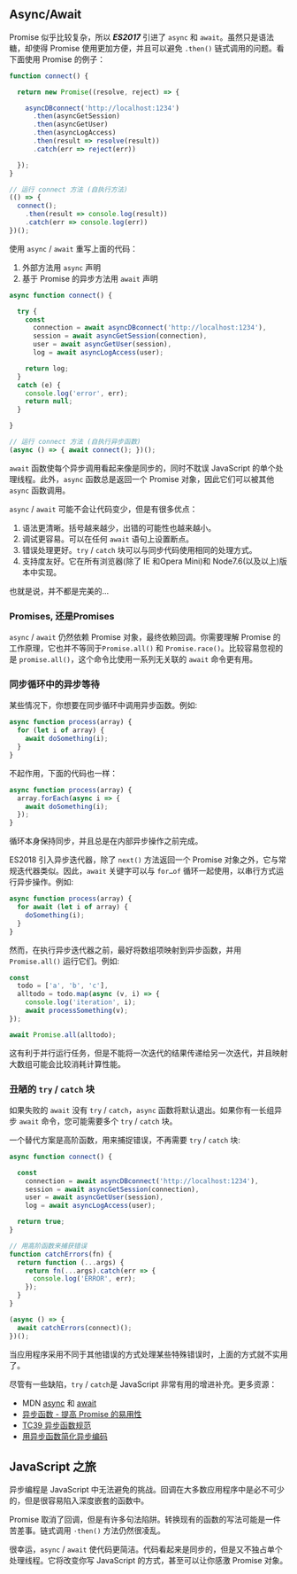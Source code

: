## Async/Await

Promise 似乎比较复杂，所以 ***ES2017*** 引进了 `async` 和 `await`。虽然只是语法糖，却使得 Promise 使用更加方便，并且可以避免 `.then()` 链式调用的问题。看下面使用 Promise 的例子：

```js
function connect() {

  return new Promise((resolve, reject) => {

    asyncDBconnect('http://localhost:1234')
      .then(asyncGetSession)
      .then(asyncGetUser)
      .then(asyncLogAccess)
      .then(result => resolve(result))
      .catch(err => reject(err))

  });
}

// 运行 connect 方法 (自执行方法)
(() => {
  connect();
    .then(result => console.log(result))
    .catch(err => console.log(err))
})();
```

使用 `async` / `await` 重写上面的代码：

1. 外部方法用 `async` 声明
1. 基于 Promise 的异步方法用 `await` 声明

```js
async function connect() {

  try {
    const
      connection = await asyncDBconnect('http://localhost:1234'),
      session = await asyncGetSession(connection),
      user = await asyncGetUser(session),
      log = await asyncLogAccess(user);

    return log;
  }
  catch (e) {
    console.log('error', err);
    return null;
  }

}

// 运行 connect 方法 (自执行异步函数)
(async () => { await connect(); })();
```

`await` 函数使每个异步调用看起来像是同步的，同时不耽误 JavaScript 的单个处理线程。此外，`async` 函数总是返回一个 Promise 对象，因此它们可以被其他 `async` 函数调用。

`async` / `await` 可能不会让代码变少，但是有很多优点：

1. 语法更清晰。括号越来越少，出错的可能性也越来越小。
1. 调试更容易。可以在任何 `await` 语句上设置断点。
1. 错误处理更好。`try` / `catch` 块可以与同步代码使用相同的处理方式。
1. 支持度友好。它在所有浏览器(除了 IE 和Opera Mini)和 Node7.6(以及以上)版本中实现。

也就是说，并不都是完美的…

### Promises, 还是Promises

`async` / `await` 仍然依赖 Promise 对象，最终依赖回调。你需要理解 Promise 的工作原理，它也并不等同于`Promise.all()` 和 `Promise.race()`。比较容易忽视的是 `promise.all()`，这个命令比使用一系列无关联的 `await` 命令更有用。

### 同步循环中的异步等待

某些情况下，你想要在同步循环中调用异步函数。例如:

```js
async function process(array) {
  for (let i of array) {
    await doSomething(i);
  }
}
```

不起作用，下面的代码也一样：

```js
async function process(array) {
  array.forEach(async i => {
    await doSomething(i);
  });
}
```

循环本身保持同步，并且总是在内部异步操作之前完成。

ES2018 引入异步迭代器，除了 `next()` 方法返回一个 Promise 对象之外，它与常规迭代器类似。因此，`await` 关键字可以与 `for…of` 循环一起使用，以串行方式运行异步操作。例如:

```js
async function process(array) {
  for await (let i of array) {
    doSomething(i);
  }
}
```

然而，在执行异步迭代器之前，最好将数组项映射到异步函数，并用 `Promise.all()` 运行它们。例如:

```js
const
  todo = ['a', 'b', 'c'],
  alltodo = todo.map(async (v, i) => {
    console.log('iteration', i);
    await processSomething(v);
});

await Promise.all(alltodo);
```

这有利于并行运行任务，但是不能将一次迭代的结果传递给另一次迭代，并且映射大数组可能会比较消耗计算性能。

### 丑陋的 `try` / `catch` 块

如果失败的 `await` 没有 `try` / `catch`，`async` 函数将默认退出。如果你有一长组异步 `await` 命令，您可能需要多个 `try` / `catch` 块。

一个替代方案是高阶函数，用来捕捉错误，不再需要 `try` / `catch` 块:

```js
async function connect() {

  const
    connection = await asyncDBconnect('http://localhost:1234'),
    session = await asyncGetSession(connection),
    user = await asyncGetUser(session),
    log = await asyncLogAccess(user);

  return true;
}

// 用高阶函数来捕获错误
function catchErrors(fn) {
  return function (...args) {
    return fn(...args).catch(err => {
      console.log('ERROR', err);
    });
  }
}

(async () => {
  await catchErrors(connect)();
})();
```

当应用程序采用不同于其他错误的方式处理某些特殊错误时，上面的方式就不实用了。

尽管有一些缺陷，`try` / `catch`是 JavaScript 非常有用的增进补充。更多资源：

+ MDN [async](https://developer.mozilla.org/zh-CN/docs/Web/JavaScript/Reference/Statements/async_function) 和 [await](https://developer.mozilla.org/zh-CN/docs/Web/JavaScript/Reference/Operators/await)
+ [异步函数 - 提高 Promise 的易用性](https://developers.google.com/web/fundamentals/primers/async-functions)
+ [TC39 异步函数规范](https://tc39.github.io/ecmascript-asyncawait/)
+ [用异步函数简化异步编码](https://www.sitepoint.com/simplifying-asynchronous-coding-async-functions/)

## JavaScript 之旅

异步编程是 JavaScript 中无法避免的挑战。回调在大多数应用程序中是必不可少的，但是很容易陷入深度嵌套的函数中。

Promise 取消了回调，但是有许多句法陷阱。转换现有的函数的写法可能是一件苦差事。链式调用 `·then()` 方法仍然很凌乱。

很幸运，`async` / `await` 使代码更简洁。代码看起来是同步的，但是又不独占单个处理线程。它将改变你写 JavaScript 的方式，甚至可以让你感激 Promise 对象。